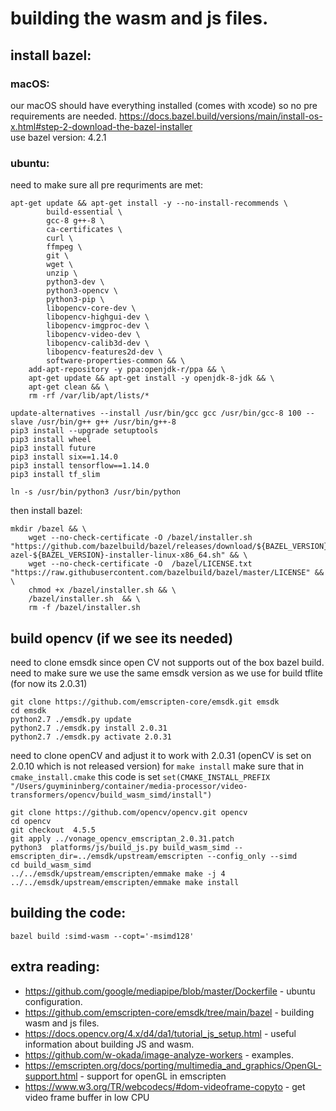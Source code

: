 # building the wasm and js files.

## install bazel:
### macOS:
our macOS should have everything installed (comes with xcode) so no pre requirements are needed.
https://docs.bazel.build/versions/main/install-os-x.html#step-2-download-the-bazel-installer \
use bazel version: 4.2.1

### ubuntu:
need to make sure all pre requriments are met:
```
apt-get update && apt-get install -y --no-install-recommends \
        build-essential \
        gcc-8 g++-8 \
        ca-certificates \
        curl \
        ffmpeg \
        git \
        wget \
        unzip \
        python3-dev \
        python3-opencv \
        python3-pip \
        libopencv-core-dev \
        libopencv-highgui-dev \
        libopencv-imgproc-dev \
        libopencv-video-dev \
        libopencv-calib3d-dev \
        libopencv-features2d-dev \
        software-properties-common && \
    add-apt-repository -y ppa:openjdk-r/ppa && \
    apt-get update && apt-get install -y openjdk-8-jdk && \
    apt-get clean && \
    rm -rf /var/lib/apt/lists/*

update-alternatives --install /usr/bin/gcc gcc /usr/bin/gcc-8 100 --slave /usr/bin/g++ g++ /usr/bin/g++-8
pip3 install --upgrade setuptools
pip3 install wheel
pip3 install future
pip3 install six==1.14.0
pip3 install tensorflow==1.14.0
pip3 install tf_slim

ln -s /usr/bin/python3 /usr/bin/python
```

then install bazel:
```
mkdir /bazel && \
    wget --no-check-certificate -O /bazel/installer.sh "https://github.com/bazelbuild/bazel/releases/download/${BAZEL_VERSION}/b\
azel-${BAZEL_VERSION}-installer-linux-x86_64.sh" && \
    wget --no-check-certificate -O  /bazel/LICENSE.txt "https://raw.githubusercontent.com/bazelbuild/bazel/master/LICENSE" && \
    chmod +x /bazel/installer.sh && \
    /bazel/installer.sh  && \
    rm -f /bazel/installer.sh
```

## build opencv (if we see its needed)
need to clone emsdk since open CV not supports out of the box bazel build.
need to make sure we use the same emsdk version as we use for build tflite (for now its 2.0.31)
```
git clone https://github.com/emscripten-core/emsdk.git emsdk
cd emsdk
python2.7 ./emsdk.py update
python2.7 ./emsdk.py install 2.0.31
python2.7 ./emsdk.py activate 2.0.31
```

need to clone openCV and adjust it to work with 2.0.31 (openCV is set on 2.0.10 which is not released version)
for `make install` make sure that in `cmake_install.cmake` this code is set `set(CMAKE_INSTALL_PREFIX "/Users/guymininberg/container/media-processor/video-transformers/opencv/build_wasm_simd/install")`
```
git clone https://github.com/opencv/opencv.git opencv
cd opencv
git checkout  4.5.5
git apply ../vonage_opencv_emscriptan_2.0.31.patch
python3  platforms/js/build_js.py build_wasm_simd --emscripten_dir=../emsdk/upstream/emscripten --config_only --simd
cd build_wasm_simd
../../emsdk/upstream/emscripten/emmake make -j 4
../../emsdk/upstream/emscripten/emmake make install 
```


## building the code:
```
bazel build :simd-wasm --copt='-msimd128'
```

## extra reading:
- https://github.com/google/mediapipe/blob/master/Dockerfile - ubuntu configuration.
- https://github.com/emscripten-core/emsdk/tree/main/bazel - building wasm and js files.
- https://docs.opencv.org/4.x/d4/da1/tutorial_js_setup.html - useful information about building JS and wasm.
- https://github.com/w-okada/image-analyze-workers - examples.
- https://emscripten.org/docs/porting/multimedia_and_graphics/OpenGL-support.html - support for openGL in emscripten
- https://www.w3.org/TR/webcodecs/#dom-videoframe-copyto - get video frame buffer in low CPU
